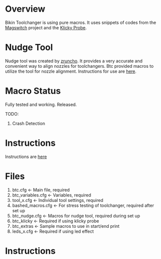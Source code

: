 # Overview
Bikin Toolchanger is using pure macros. It uses snippets of codes from the [Magswitch](https://github.com/jera-sea/MagSwitch-Toolchanger) project and the
[Klicky Probe](https://github.com/jlas1/Klicky-Probe).

# Nudge Tool
Nudge tool was created by [zruncho](https://github.com/zruncho3d/nudge). It provides a very accurate and convenient way to align nozzles for toolchangers.
Btc provided macros to utilize the tool for nozzle alignment. Instructions for use are [here](https://github.com/Bikin-Creative/Lineux-Toolchanger/blob/main/Manual/NUDGE.md).

# Macro Status
Fully tested and working. Released.

TODO:
1. Crash Detection

# Instructions
Instructions are [here](https://github.com/Bikin-Creative/Lineux-Toolchanger/blob/main/Manual/KLIPPER.md)

# Files
1. btc.cfg <- Main file, required
2. btc_variables.cfg <- Variables, required
3. tool_x.cfg <- Individual tool settings, required
4. bashed_macros.cfg <- For stress testing of toolchanger, required after set up
5. btc_nudge.cfg <- Macros for nudge tool, required during set up
6. btc_klicky <- Required if using klicky probe
7. btc_extras <- Sample macros to use in start/end print
8. leds_x.cfg <- Required if using led effect

# Instructions

